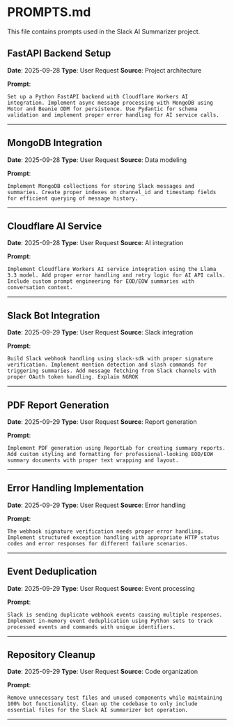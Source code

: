 # PROMPTS.md

This file contains prompts used in the Slack AI Summarizer project.

## FastAPI Backend Setup

**Date**: 2025-09-28
**Type**: User Request
**Source**: Project architecture

**Prompt**:
```
Set up a Python FastAPI backend with Cloudflare Workers AI integration. Implement async message processing with MongoDB using Motor and Beanie ODM for persistence. Use Pydantic for schema validation and implement proper error handling for AI service calls.
```

---

## MongoDB Integration

**Date**: 2025-09-28
**Type**: User Request
**Source**: Data modeling

**Prompt**:
```
Implement MongoDB collections for storing Slack messages and summaries. Create proper indexes on channel_id and timestamp fields for efficient querying of message history.
```

---

## Cloudflare AI Service

**Date**: 2025-09-28
**Type**: User Request
**Source**: AI integration

**Prompt**:
```
Implement Cloudflare Workers AI service integration using the Llama 3.3 model. Add proper error handling and retry logic for AI API calls. Include custom prompt engineering for EOD/EOW summaries with conversation context.
```

---

## Slack Bot Integration

**Date**: 2025-09-29
**Type**: User Request
**Source**: Slack integration

**Prompt**:
```
Build Slack webhook handling using slack-sdk with proper signature verification. Implement mention detection and slash commands for triggering summaries. Add message fetching from Slack channels with proper OAuth token handling. Explain NGROK
```

---

## PDF Report Generation

**Date**: 2025-09-29
**Type**: User Request
**Source**: Report generation

**Prompt**:
```
Implement PDF generation using ReportLab for creating summary reports. Add custom styling and formatting for professional-looking EOD/EOW summary documents with proper text wrapping and layout.
```

---

## Error Handling Implementation

**Date**: 2025-09-29
**Type**: User Request
**Source**: Error handling

**Prompt**:
```
The webhook signature verification needs proper error handling. Implement structured exception handling with appropriate HTTP status codes and error responses for different failure scenarios.
```

---

## Event Deduplication

**Date**: 2025-09-29
**Type**: User Request
**Source**: Event processing

**Prompt**:
```
Slack is sending duplicate webhook events causing multiple responses. Implement in-memory event deduplication using Python sets to track processed events and commands with unique identifiers.
```

---

## Repository Cleanup

**Date**: 2025-09-29
**Type**: User Request
**Source**: Code organization

**Prompt**:
```
Remove unnecessary test files and unused components while maintaining 100% bot functionality. Clean up the codebase to only include essential files for the Slack AI summarizer bot operation.
```

---